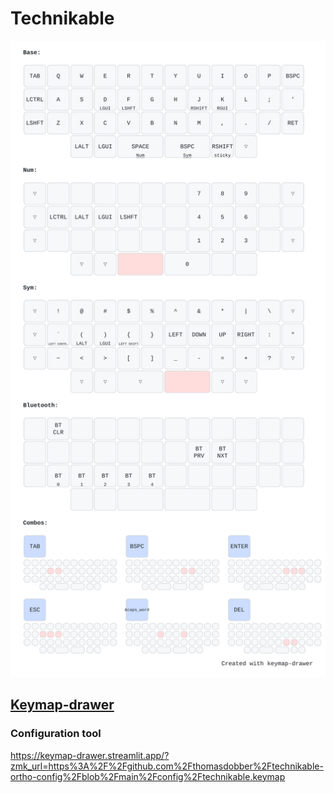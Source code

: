 # Technikable

![key map](keymap-drawer/technikable.svg)

## [Keymap-drawer](https://nickcoutsos.github.io/keymap-editor/)

### Configuration tool
https://keymap-drawer.streamlit.app/?zmk_url=https%3A%2F%2Fgithub.com%2Fthomasdobber%2Ftechnikable-ortho-config%2Fblob%2Fmain%2Fconfig%2Ftechnikable.keymap



